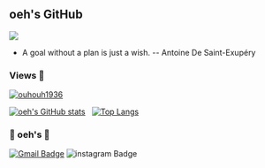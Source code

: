 ## oeh's GitHub

<img src="https://capsule-render.vercel.app/api?type=slice&color=random&height=300&section=header&text=EH_GitHub&fontSize=90&fontColor=fff" />

- A goal without a plan is just a wish. -- Antoine De Saint-Exupéry

### Views 🔎
[![ouhouh1936](https://github-profile-trophy.vercel.app/?username=ouhouh1936&theme=onedark)](https://github.com/ouhouh1936)

[![oeh's GitHub stats](https://github-readme-stats.vercel.app/api?username=costar011&show_icons=true&theme=dracula)](https://github.com/ouhouh1936/github-readme-stats) &nbsp; [![Top Langs](https://github-readme-stats.vercel.app/api/top-langs/?username=ouhouh1936&layout=compact&show_icons=true&theme=dracula)](https://github.com/ouhouh1936/github-readme-stats)



###  🐶 oeh's 🐶
[![Gmail Badge](https://img.shields.io/badge/Gmail-d14836?style=flat-square&logo=Gmail&logoColor=white&link=mailto:dmssssgk@gmail.com)](mailto:dmssssgk@gmail.com)
![instagram Badge](https://img.shields.io/badge/-Instagram-dd2a7b?style=flat-square&logo=instagram&logoColor=white&link=https://www.instagram.com/dmssssgk/)
